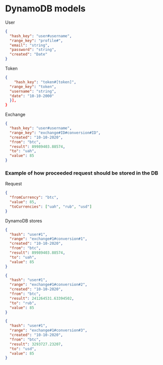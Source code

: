 # DynamoDB models

User

```json
{
  "hash_key": "user#username",
  "range_key": "profile#",
  "email": "string",
  "password": "string",
  "created": "Date"
}
```

Token

```json
{
	"hash_key": "token#[token]",
  "range_key": "token",
  "username": "string",
  "date": "10-10-2000"
  }],
}
```

Exchange

```json
{
  "hash_key": "user#username",
  "range_key": "exchange#ID#conversion#ID",
  "created": "10-10-2020",
  "from": "btc",
  "result": 89989403.88574,
  "to": "uah",
  "value": 85
}
```

### Example of how proceeded request should be stored in the DB

Request

```json
{
  "fromCurrency": "btc",
  "value": 85,
  "toCurrencies": ["uah", "rub", "usd"]
}
```

DynamoDB stores

```json
{
  "hash": "user#1",
  "range": "exchange#1#conversion#1",
  "created": "10-10-2020",
  "from": "btc",
  "result": 89989403.88574,
  "to": "uah",
  "value": 85
}

{
  "hash": "user#1",
  "range": "exchange#1#conversion#2",
  "created": "10-10-2020",
  "from": "btc",
  "result": 241264531.63394502,
  "to": "rub",
  "value": 85
}

{
  "hash": "user#1",
  "range": "exchange#1#conversion#3",
  "created": "10-10-2020",
  "from": "btc",
  "result": 3293727.23207,
  "to": "usd",
  "value": 85
}
```
